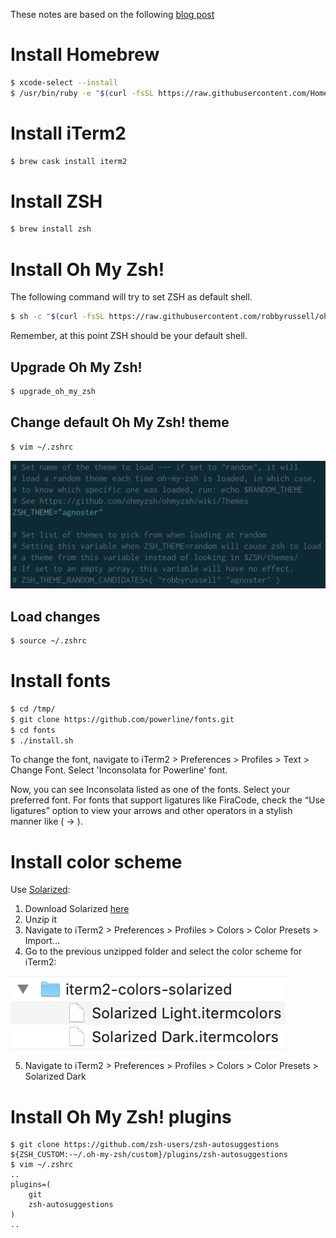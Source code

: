 These notes are based on the following [blog
post](https://www.freecodecamp.org/news/how-to-configure-your-macos-terminal-with-zsh-like-a-pro-c0ab3f3c1156/)

# Install Homebrew
```sh
$ xcode-select --install
$ /usr/bin/ruby -e "$(curl -fsSL https://raw.githubusercontent.com/Homebrew/install/master/install)"
```

# Install iTerm2
```sh
$ brew cask install iterm2
```

# Install ZSH
```sh
$ brew install zsh
```

# Install Oh My Zsh!
The following command will try to set ZSH as default shell.
```sh
$ sh -c "$(curl -fsSL https://raw.githubusercontent.com/robbyrussell/oh-my-zsh/master/tools/install.sh)"
```
Remember, at this point ZSH should be your default shell.

## Upgrade Oh My Zsh!
```sh
$ upgrade_oh_my_zsh
```

## Change default Oh My Zsh! theme
```sh
$ vim ~/.zshrc
```
![Change theme](/iterm2/doc/changetheme.png)

## Load changes
```sh
$ source ~/.zshrc
```

# Install fonts
```sh
$ cd /tmp/
$ git clone https://github.com/powerline/fonts.git
$ cd fonts
$ ./install.sh
```
To change the font, navigate to iTerm2 > Preferences > Profiles > Text > Change
Font. Select 'Inconsolata for Powerline' font.

Now, you can see Inconsolata listed as one of the fonts. Select your preferred
font. For fonts that support ligatures like FiraCode, check the “Use ligatures”
option to view your arrows and other operators in a stylish manner like ( → ).

# Install color scheme
Use [Solarized](https://ethanschoonover.com/solarized/):
1. Download Solarized [here](http://ethanschoonover.com/solarized/files/solarized.zip)
2. Unzip it
3. Navigate to iTerm2 > Preferences > Profiles > Colors > Color Presets > Import...
4. Go to the previous unzipped folder and select the color scheme for iTerm2:

![Color scheme](/iterm2/doc/colorscheme.png)

5. Navigate to iTerm2 > Preferences > Profiles > Colors > Color Presets > Solarized Dark

# Install Oh My Zsh! plugins
```
$ git clone https://github.com/zsh-users/zsh-autosuggestions ${ZSH_CUSTOM:-~/.oh-my-zsh/custom}/plugins/zsh-autosuggestions
$ vim ~/.zshrc
..
plugins=(
    git
    zsh-autosuggestions
)
..
```
